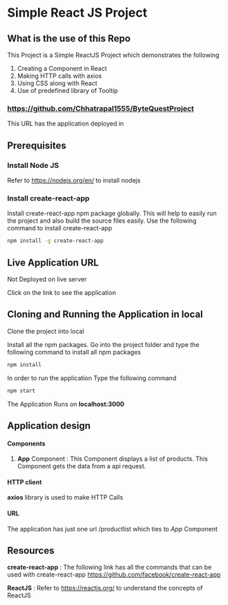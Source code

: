 # Simple React JS Project

## What is the use of this Repo

This Project is a Simple ReactJS Project which demonstrates the following
1. Creating a Component in React
2. Making HTTP calls with axios
3. Using CSS along with React
4. Use of predefined library of Tooltip

<!-- ## Live Application URL -->
### https://github.com/Chhatrapal1555/ByteQuestProject
This URL has the application deployed in

## Prerequisites

### Install Node JS
Refer to https://nodejs.org/en/ to install nodejs

### Install create-react-app
Install create-react-app npm package globally. This will help to easily run the project and also build the source files easily. Use the following command to install create-react-app

```bash
npm install -g create-react-app
```
## Live Application URL

Not Deployed on live server

Click on the link to see the application

## Cloning and Running the Application in local

Clone the project into local

Install all the npm packages. Go into the project folder and type the following command to install all npm packages

```bash
npm install
```

In order to run the application Type the following command

```bash
npm start
```

The Application Runs on **localhost:3000**

## Application design

#### Components

1. **App** Component : This Component displays a list of products. This Component gets the data from a api request.

#### HTTP client

**axios** library is used to make HTTP Calls

#### URL

The application has just one url /productlist which ties to *App* Component

## Resources

**create-react-app** : The following link has all the commands that can be used with create-react-app
https://github.com/facebook/create-react-app

**ReactJS** : Refer to https://reactjs.org/ to understand the concepts of ReactJS
